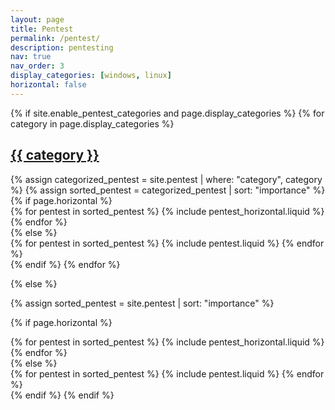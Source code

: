 ```yaml
---
layout: page
title: Pentest
permalink: /pentest/
description: pentesting
nav: true
nav_order: 3
display_categories: [windows, linux]
horizontal: false
---
```


<!-- pages/pentest.md -->
<div class="pentest">
{% if site.enable_pentest_categories and page.display_categories %}
  <!-- Display categorized pentest -->
  {% for category in page.display_categories %}
  <a id="{{ category }}" href=".#{{ category }}">
    <h2 class="category">{{ category }}</h2>
  </a>
  {% assign categorized_pentest = site.pentest | where: "category", category %}
  {% assign sorted_pentest = categorized_pentest | sort: "importance" %}
  <!-- Generate cards for each pentest -->
  {% if page.horizontal %}
  <div class="container">
    <div class="row row-cols-1 row-cols-md-2">
    {% for pentest in sorted_pentest %}
      {% include pentest_horizontal.liquid %}
    {% endfor %}
    </div>
  </div>
  {% else %}
  <div class="row row-cols-1 row-cols-md-3">
    {% for pentest in sorted_pentest %}
      {% include pentest.liquid %}
    {% endfor %}
  </div>
  {% endif %}
  {% endfor %}

{% else %}

<!-- Display pentest without categories -->

{% assign sorted_pentest = site.pentest | sort: "importance" %}

  <!-- Generate cards for each pentest -->

{% if page.horizontal %}

  <div class="container">
    <div class="row row-cols-1 row-cols-md-2">
    {% for pentest in sorted_pentest %}
      {% include pentest_horizontal.liquid %}
    {% endfor %}
    </div>
  </div>
  {% else %}
  <div class="row row-cols-1 row-cols-md-3">
    {% for pentest in sorted_pentest %}
      {% include pentest.liquid %}
    {% endfor %}
  </div>
  {% endif %}
{% endif %}
</div>
